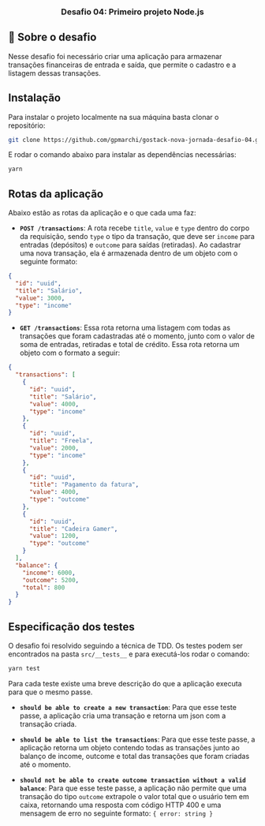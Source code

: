 <h3 align="center">
  Desafio 04: Primeiro projeto Node.js
</h3>

## :rocket: Sobre o desafio

Nesse desafio foi necessário criar uma aplicação para armazenar transações financeiras de entrada e saída, que permite o cadastro e a listagem dessas transações.

## Instalação

Para instalar o projeto localmente na sua máquina basta clonar o repositório:

```bash
git clone https://github.com/gpmarchi/gostack-nova-jornada-desafio-04.git && cd gostack-nova-jornada-desafio-04
```

E rodar o comando abaixo para instalar as dependências necessárias:

```bash
yarn
```

## Rotas da aplicação

Abaixo estão as rotas da aplicação e o que cada uma faz:

- **`POST /transactions`**: A rota recebe `title`, `value` e `type` dentro do corpo da requisição, sendo `type` o tipo da transação, que deve ser `income` para entradas (depósitos) e `outcome` para saídas (retiradas). Ao cadastrar uma nova transação, ela é armazenada dentro de um objeto com o seguinte formato:

```json
{
  "id": "uuid",
  "title": "Salário",
  "value": 3000,
  "type": "income"
}
```

- **`GET /transactions`**: Essa rota retorna uma listagem com todas as transações que foram cadastradas até o momento, junto com o valor de soma de entradas, retiradas e total de crédito. Essa rota retorna um objeto com o formato a seguir:

```json
{
  "transactions": [
    {
      "id": "uuid",
      "title": "Salário",
      "value": 4000,
      "type": "income"
    },
    {
      "id": "uuid",
      "title": "Freela",
      "value": 2000,
      "type": "income"
    },
    {
      "id": "uuid",
      "title": "Pagamento da fatura",
      "value": 4000,
      "type": "outcome"
    },
    {
      "id": "uuid",
      "title": "Cadeira Gamer",
      "value": 1200,
      "type": "outcome"
    }
  ],
  "balance": {
    "income": 6000,
    "outcome": 5200,
    "total": 800
  }
}
```

## Especificação dos testes

O desafio foi resolvido seguindo a técnica de TDD. Os testes podem ser encontrados na pasta ```src/__tests__``` e para executá-los rodar o comando:

```bash
yarn test
```

Para cada teste existe uma breve descrição do que a aplicação executa para que o mesmo passe.

- **`should be able to create a new transaction`**: Para que esse teste passe, a aplicação cria uma transação e retorna um json com a transação criada.

- **`should be able to list the transactions`**: Para que esse teste passe, a aplicação retorna um objeto contendo todas as transações junto ao balanço de income, outcome e total das transações que foram criadas até o momento.

- **`should not be able to create outcome transaction without a valid balance`**: Para que esse teste passe, a aplicação não permite que uma transação do tipo `outcome` extrapole o valor total que o usuário tem em caixa, retornando uma resposta com código HTTP 400 e uma mensagem de erro no seguinte formato: `{ error: string }`
